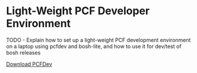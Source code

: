 # Light-Weight PCF Developer Environment

TODO - Explain how to set up a light-weight PCF development environment on a laptop using
pcfdev and bosh-lite, and how to use it for dev/test of bosh releases

[Download PCFDev](https://network.pivotal.io/products/pcfdev)
